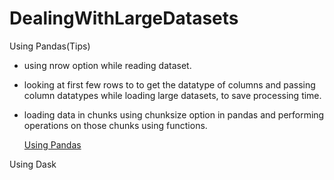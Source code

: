 # DealingWithLargeDatasets

Using Pandas(Tips)
- using nrow option while reading dataset.
- looking at first few rows to to get the datatype of columns and passing column datatypes while loading large datasets, to save processing time.
- loading data in chunks using chunksize option in pandas and performing operations on those chunks using functions.

  <a href="https://kvirajdatt.medium.com/pandas-tips-to-deal-with-huge-datasets-f6a012d4e953">Using Pandas</a>

Using Dask

